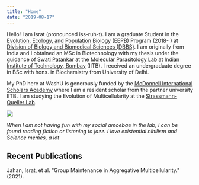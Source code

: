 ```yaml
---
title: "Home"
date: "2019-08-17"
---
```


Hello! I am Israt (pronounced iss-ruh-t). I am a graduate Student in the [Evolution, Ecology, and Population Biology](http://dbbs.wustl.edu/divprograms/eepb/Pages/default.aspx) (EEPB) Program (2018- ) at [Division of Biology and Biomedical Sciences (DBBS)](http://dbbs.wustl.edu/Pages/index.aspx). I am originally from India and I obtained an MSc in Biotechnology with my thesis under the guidance of [Swati Patankar](http://www.bio.iitb.ac.in/people/faculty/patankar-s) at the [Molecular Parasitology Lab](http://www.bio.iitb.ac.in/~patankar/) at [Indian Institute of Technology, Bombay](http://www.iitb.ac.in/) (IITB). I received an undergraduate degree in BSc with hons. in Biochemistry from University of Delhi.

My PhD here at WashU is generously funded by the [McDonnell International Scholars Academy](https://global.wustl.edu/mcdonnell-academy/) where I am a resident scholar from the partner university IITB. I am studying the Evolution of Multicellularity at the [Strassmann-Queller Lab](https://strassmannandquellerlab.wordpress.com/).

![](images/israt-1024x682.jpg)

_When I am not having fun with my social amoebae in the lab, I can be found reading fiction or listening to jazz. I love existential nihilism and Science memes, a lot_

## Recent Publications

Jahan, Israt, et al. "Group Maintenance in Aggregative Multicellularity." (2021).
